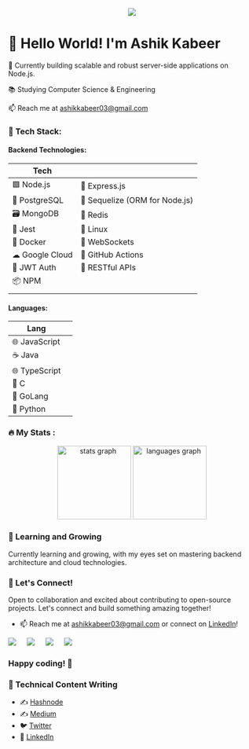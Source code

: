 <div align="center">
  <img src="https://profile-counter.glitch.me/ashikkabeer/count.svg?"  />
</div>

# 👋 Hello World! I'm Ashik Kabeer

🚀 Currently building scalable and robust server-side applications on Node.js.


📚 Studying Computer Science & Engineering


📫 Reach me at [ashikkabeer03@gmail.com](mailto:ashikkabeer03@gmail.com)

### 🔧 Tech Stack:

#### Backend Technologies:

| Tech             |   |
| ---------------- | - |
| 🟩 Node.js        | 🚀 Express.js           |
| 🐘 PostgreSQL     | 📁 Sequelize (ORM for Node.js) | 
| 🗃 MongoDB        | 🔄 Redis                |
| 🧪 Jest  | 🐧 Linux                |
| 🐳 Docker         | 🚀 WebSockets           |
| ☁ Google Cloud   | 🚀 GitHub Actions     |
| 🔐 JWT Auth       | 🚀 RESTful APIs        |
| 📦 NPM            |                |
|   |                  |

#### Languages:

| Lang             |   |
| ---------------- | - |
| 🌐 JavaScript     |
| ☕ Java           |
| 🌐 TypeScript     |
| 🚀 C              | 
| 💙 GoLang         |
| 🐍 Python         |

### :fire: My Stats :
<div align="center">
  <img src="https://github-readme-stats.vercel.app/api?username=ashikkabeer&hide_title=false&hide_rank=false&show_icons=true&include_all_commits=true&count_private=true&disable_animations=false&theme=dracula&locale=en&hide_border=false&order=1" height="150" alt="stats graph"  />
  <img src="https://github-readme-stats.vercel.app/api/top-langs?username=ashikkabeer&locale=en&hide_title=false&layout=compact&card_width=320&langs_count=5&theme=dracula&hide_border=false&order=2" height="150" alt="languages graph"  />
</div>

### 🌱 Learning and Growing

Currently learning and growing, with my eyes set on mastering backend architecture and cloud technologies.

### 🤝 Let's Connect!

Open to collaboration and excited about contributing to open-source projects. Let's connect and build something amazing together!

- 📫 Reach me at [ashikkabeer03@gmail.com](mailto:ashikkabeer03@gmail.com) or connect on [LinkedIn](https://www.linkedin.com/in/ashik-kabeer/)!

<a target="_blank" href="https://twitter.com/ashikkabeerr"><img src="https://img.shields.io/badge/Twitter-1DA1F2?style=for-the-badge&logo=twitter&logoColor=white"></img></a>
&emsp;
<a target="_blank" href="https://www.linkedin.com/in/ashik-kabeer/"><img src="https://img.shields.io/badge/LinkedIn-0077B5?style=for-the-badge&logo=linkedin&logoColor=white"></img></a>
&emsp;
<a target="_blank" href="https://linktr.ee/ashikkabeer"><img src="https://img.shields.io/badge/linktree-39E09B?style=for-the-badge&logo=linktree&logoColor=white"></img></a>
&emsp;
<a target="_blank" href="https://hashnode.com/@ashikkabeer"><img src="https://img.shields.io/badge/Hashnode-2962FF?style=for-the-badge&logo=hashnode&logoColor=white"></img></a>
&emsp;

### Happy coding! 🚀

### 📝 Technical Content Writing

- ✍️ [Hashnode](https://ashikkabeer.hashnode.dev/)
- ✍️ [Medium](https://medium.com/@ashikkabeer)
- 🐦 [Twitter](https://twitter.com/ashikkabeerr)
- 🔗 [LinkedIn](https://www.linkedin.com/in/ashik-kabeer)


